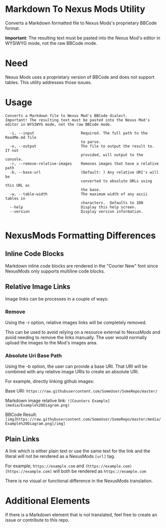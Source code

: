 # Markdown To Nexus Mods Utility

Converts a Markdown formatted file to Nexus Mods's proprietary BBCode format.  

**Important**: The resulting text must be pasted into the Nexus Mod's editor in WYSIWYG mode, not the raw BBCode mode.

# Need
Nexus Mods uses a proprietary version of BBCode and does not support tables.
This utility addresses those issues.

# Usage

```
Converts a Markdown file to Nexus Mod's BBCode dialect.
Important! The resulting text must be pasted into the Nexus Mod's editor in WYSIWYG mode, not the raw BBCode mode.

  -i, --input                     Required. The full path to the ReadMe.md file
                                  to parse.
  -o, --output                    The file to output the result to.  If not
                                  provided, will output to the console.
  -r, --remove-relative-images    Removes images that have a relative path
  -b, --base-url                  (Default: ) Any relative URI's will be
                                  converted to absolute URLs using this URL as
                                  the base.
  -w, --table-width               The maximum width of any ascii tables in
                                  characters.  Defaults to 100
  --help                          Display this help screen.
  --version                       Display version information.


  ```


# NexusMods Formatting Differences

## Inline Code Blocks

Markdown inline code blocks are rendered in the "Courier New" font since NexusMods only supports multiline code blocks.

## Relative Image Links
Image links can be processes in a couple of ways:

### Remove
Using the -r option, relative images links will be completely removed.  

This can be used to avoid relying on a resource external to NexusMods and avoid needing to remove the links manually.  The user would normally upload the images to the Mod's images area.

### Absolute Uri Base Path
Using the -b option, the user can provide a base URI.  That URI will be combined with any relative image URIs to create an absolute URI.

For example, directly linking github images:

Base URI:
```https://raw.githubusercontent.com/SomeUser/SomeRepo/master/```

Markdown image relative link:
```![Counters Example](media/Example%20Diagram.png)```

BBCode Result:
```[img]https://raw.githubusercontent.com/SomeUser/SomeRepo/master/media/Example%20Diagram.png[/img]```



## Plain Links
A link which is either plain text or use the same text for the link and the literal will not be rendered as a NexusMods `[url]` tag.

For example, ```https://example.com``` and ```(https://example.com)[https://example.com]``` will both be rendered as ```https://example.com```

There is no visual or functional difference in the NexusMods translation.

# Additional Elements
If there is a Markdown element that is not translated, feel free to create an issue or contribute to this repo.
